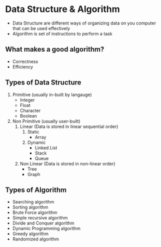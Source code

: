 # Data Structure & Algorithm
- Data Structure are different ways of organizing data on you computer that can be used effectively
- Algorithm is set of instructions to perform a task

## What makes a good algorithm?
- Correctness
- Efficiency

## Types of Data Structure
1. Primitive (usually in-built by langauge)
    - Integer
    - Float
    - Character
    - Boolean
2. Non Primitive (usually user-built)
    1. Linear (Data is stored in linear sequential order)
        1. Static
            - Array
        2. Dynamic
            - Linked List
            - Stack
            - Queue
    2. Non Linear (Data is stored in non-linear order)
        - Tree
        - Graph

## Types of Algorithm
- Searching algorithm
- Sorting algorithm
- Brute Force algorithm
- Simple recursive algorithm
- Divide and Conquer algorithm
- Dynamic Programming algorithm
- Greedy algorithm
- Randomized algorithm